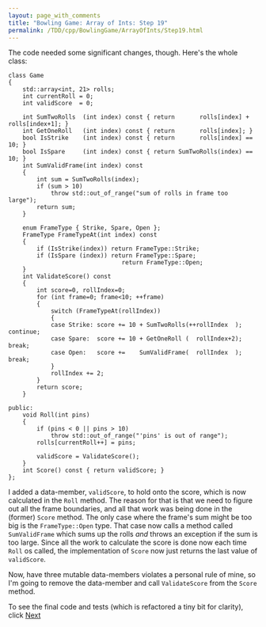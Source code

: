 ```yaml
---
layout: page_with_comments
title: "Bowling Game: Array of Ints: Step 19"
permalink: /TDD/cpp/BowlingGame/ArrayOfInts/Step19.html
---
```


The code needed some significant changes, though. Here's the whole class:

```
class Game
{
    std::array<int, 21> rolls;
    int currentRoll = 0;
    int validScore  = 0;

    int SumTwoRolls  (int index) const { return       rolls[index] + rolls[index+1]; }
    int GetOneRoll   (int index) const { return       rolls[index]; }
    bool IsStrike    (int index) const { return       rolls[index] == 10; }
    bool IsSpare     (int index) const { return SumTwoRolls(index) == 10; }
    int SumValidFrame(int index) const
    {
        int sum = SumTwoRolls(index);
        if (sum > 10)
            throw std::out_of_range("sum of rolls in frame too large");
        return sum;
    }

    enum FrameType { Strike, Spare, Open };
    FrameType FrameTypeAt(int index) const
    {
        if (IsStrike(index)) return FrameType::Strike;
        if (IsSpare (index)) return FrameType::Spare;
                                return FrameType::Open;
    }
    int ValidateScore() const
    {
        int score=0, rollIndex=0;
        for (int frame=0; frame<10; ++frame)
        {
            switch (FrameTypeAt(rollIndex))
            {
            case Strike: score += 10 + SumTwoRolls(++rollIndex  ); continue;
            case Spare:  score += 10 + GetOneRoll (  rollIndex+2); break;
            case Open:   score +=    SumValidFrame(  rollIndex  ); break;
            }
            rollIndex += 2;
        }
        return score;
    }

public:
    void Roll(int pins)
    {
        if (pins < 0 || pins > 10)
            throw std::out_of_range("'pins' is out of range");
        rolls[currentRoll++] = pins;

        validScore = ValidateScore();
    }
    int Score() const { return validScore; }
};    
```
I added a data-member, ```validScore```, to hold onto the score, which is now calculated in the ```Roll``` method. The reason for that is that we need to figure out all the frame boundaries,
and all that work was being done in the (former) ```Score``` method. The only case where the frame's sum might be too big is the ```FrameType::Open``` type.
That case now calls a method called ```SumValidFrame``` which sums up the rolls *and* throws an exception if the sum is too large. Since all the work to calculate the score is done now each time ```Roll``` os called,
the implementation of ```Score``` now just returns the last value of ```validScore```.

Now, have three mutable data-members violates a personal rule of mine, so I'm going to remove the data-member and call ```ValidateScore``` from the ```Score``` method.

To see the final code and tests (which is refactored a tiny bit for clarity), click [Next](Step20.html)
